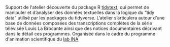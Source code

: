 Support de l'atelier découverte du package R [tidytext](https://cran.r-project.org/web/packages/tidytext/index.html), qui permet de manipuler et d’analyser des données textuelles dans la logique du “tidy data” utilisé par les packages du tidyverse. L’atelier s’articulera autour d’une base de données composées des transcriptions complètes de la série télévisée Louis La Brocante ainsi que des notices documentaires décrivant dans le détail ces programmes. 
Organisée dans le cadre du programme d'animation scientifique du [lab INA](https://inalelab.hypotheses.org/)
